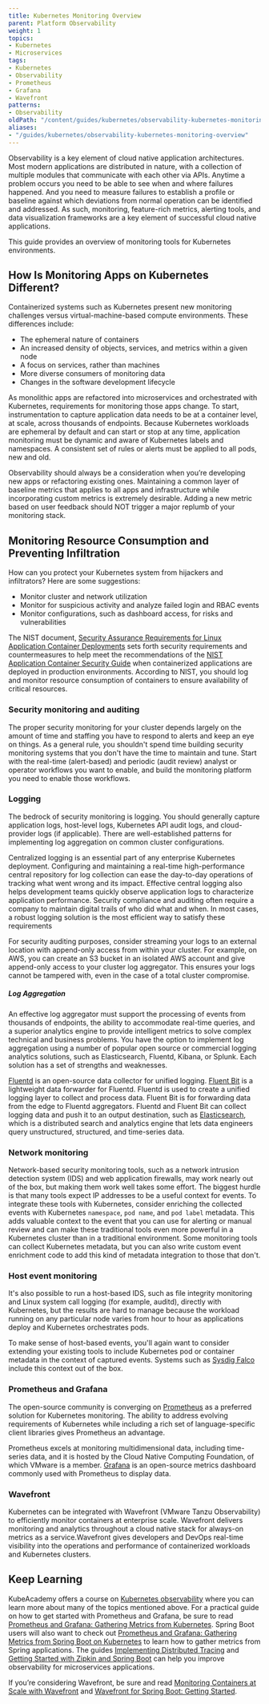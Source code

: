 ```yaml
---
title: Kubernetes Monitoring Overview
parent: Platform Observability
weight: 1
topics:
- Kubernetes
- Microservices
tags:
- Kubernetes
- Observability
- Prometheus
- Grafana
- Wavefront
patterns:
- Observability
oldPath: "/content/guides/kubernetes/observability-kubernetes-monitoring-overview.md"
aliases:
- "/guides/kubernetes/observability-kubernetes-monitoring-overview"
---
```


Observability is a key element of cloud native application architectures. Most modern applications are distributed in nature, with a collection of multiple modules that communicate with each other via APIs. Anytime a problem occurs you need to be able to see when and where failures happened. And you need to measure failures to establish a profile or baseline against which deviations from normal operation can be identified and addressed. As such, monitoring, feature-rich metrics, alerting tools, and data visualization frameworks are a key element of successful cloud native applications.

This guide provides an overview of monitoring tools for Kubernetes environments.

## How Is Monitoring Apps on Kubernetes Different?

Containerized systems such as Kubernetes present new monitoring challenges versus virtual-machine-based compute environments. These differences include:

* The ephemeral nature of containers
* An increased density of objects, services, and metrics within a given node
* A focus on services, rather than machines
* More diverse consumers of monitoring data 
* Changes in the software development lifecycle

As monolithic apps are refactored into microservices and orchestrated with Kubernetes, requirements for monitoring those apps change. To start, instrumentation to capture application data needs to be at a container level, at scale, across thousands of endpoints. Because Kubernetes workloads are ephemeral by default and can start or stop at any time, application monitoring must be dynamic and aware of Kubernetes labels and namespaces. A consistent set of rules or alerts must be applied to all pods, new and old.

Observability should always be a consideration when you’re developing new apps or refactoring existing ones. Maintaining a common layer of baseline metrics that applies to all apps and infrastructure while incorporating custom metrics is extremely desirable. Adding a new metric based on user feedback should NOT trigger a major replumb of your monitoring stack.

## Monitoring Resource Consumption and Preventing Infiltration

How can you protect your Kubernetes system from hijackers and infiltrators? Here are some suggestions:

* Monitor cluster and network utilization
* Monitor for suspicious activity and analyze failed login and RBAC events
* Monitor configurations, such as dashboard access, for risks and vulnerabilities

The NIST document, [Security Assurance Requirements for Linux Application Container Deployments](https://nvlpubs.nist.gov/nistpubs/ir/2017/NIST.IR.8176.pdf) sets forth security requirements and countermeasures to help meet the recommendations of the [NIST Application Container Security Guide](https://csrc.nist.gov/publications/detail/sp/800-190/final) when containerized applications are deployed in production environments. According to NIST, you should log and monitor resource consumption of containers to ensure availability of critical resources.

### Security monitoring and auditing

The proper security monitoring for your cluster depends largely on the amount of time and staffing you have to respond to alerts and keep an eye on things. As a general rule, you shouldn't spend time building security monitoring systems that you don't have the time to maintain and tune. Start with the real-time \(alert-based\) and periodic \(audit review\) analyst or operator workflows you want to enable, and build the monitoring platform you need to enable those workflows.

### Logging

The bedrock of security monitoring is logging. You should generally capture application logs, host-level logs, Kubernetes API audit logs, and cloud-provider logs \(if applicable\). There are well-established patterns for implementing log aggregation on common cluster configurations.

Centralized logging is an essential part of any enterprise Kubernetes deployment. Configuring and maintaining a real-time high-performance central repository for log collection can ease the day-to-day operations of tracking what went wrong and its impact. Effective central logging also helps development teams quickly observe application logs to characterize application performance. Security compliance and auditing often require a company to maintain digital trails of who did what and when. In most cases, a robust logging solution is the most efficient way to satisfy these requirements

For security auditing purposes, consider streaming your logs to an external location with append-only access from within your cluster. For example, on AWS, you can create an S3 bucket in an isolated AWS account and give append-only access to your cluster log aggregator. This ensures your logs cannot be tampered with, even in the case of a total cluster compromise.

##### Log Aggregation

An effective log aggregator must support the processing of events from thousands of endpoints, the ability to accommodate real-time queries, and a superior analytics engine to provide intelligent metrics to solve complex technical and business problems. You have the option to implement log aggregation using a number of popular open source or commercial logging analytics solutions, such as Elasticsearch, Fluentd, Kibana, or Splunk. Each solution has a set of strengths and weaknesses. 

[Fluentd](https://www.fluentd.org) is an open-source data collector for unified logging. [Fluent Bit](https://fluentbit.io) is a lightweight data forwarder for Fluentd. Fluentd is used to create a unified logging layer to collect and process data. Fluent Bit is for forwarding data from the edge to Fluentd aggregators. Fluentd and Fluent Bit can collect logging data and push it to an output destination, such as [Elasticsearch](https://www.elastic.co), which is a distributed search and analytics engine that lets data engineers query unstructured, structured, and time-series data.

### Network monitoring

Network-based security monitoring tools, such as a network intrusion detection system \(IDS\) and web application firewalls, may work nearly out of the box, but making them work well takes some effort. The biggest hurdle is that many tools expect IP addresses to be a useful context for events. To integrate these tools with Kubernetes, consider enriching the collected events with Kubernetes `namespace`, `pod name`, and `pod label` metadata. This adds valuable context to the event that you can use for alerting or manual review and can make these traditional tools even more powerful in a Kubernetes cluster than in a traditional environment. Some monitoring tools can collect Kubernetes metadata, but you can also write custom event enrichment code to add this kind of metadata integration to those that don't. 

### Host event monitoring

It's also possible to run a host-based IDS, such as file integrity monitoring and Linux system call logging \(for example, auditd\), directly with Kubernetes, but the results are hard to manage because the workload running on any particular node varies from hour to hour as applications deploy and Kubernetes orchestrates pods.

To make sense of host-based events, you'll again want to consider extending your existing tools to include Kubernetes pod or container metadata in the context of captured events. Systems such as [Sysdig Falco](https://sysdig.com/opensource/falco/) include this context out of the box.

### Prometheus and Grafana

The open-source community is converging on [Prometheus](https://prometheus.io) as a preferred solution for Kubernetes monitoring. The ability to address evolving requirements of Kubernetes while including a rich set of language-specific client libraries gives Prometheus an advantage.

Prometheus excels at monitoring multidimensional data, including time-series data, and it is hosted by the Cloud Native Computing Foundation, of which VMware is a member. [Grafana](https://grafana.com) is an open-source metrics dashboard commonly used with Prometheus to display data. 

### Wavefront

Kubernetes can be integrated with Wavefront (VMware Tanzu Observability) to efficiently monitor containers at enterprise scale. Wavefront delivers monitoring and analytics throughout a cloud native stack for always-on metrics as a service.Wavefront gives developers and DevOps real-time visibility into the operations and performance of containerized workloads and Kubernetes clusters.

## Keep Learning

KubeAcademy offers a course on [Kubernetes observability](https://kube.academy/courses/introduction-to-observability) where you can learn more about many of the topics mentioned above. For a practical guide on how to get started with Prometheus and Grafana, be sure to read [Prometheus and Grafana: Gathering Metrics from Kubernetes](/guides/kubernetes/prometheus-grafana-p1/). Spring Boot users will also want to check out [Prometheus and Grafana: Gathering Metrics from Spring Boot on Kubernetes](/guides/spring/spring-prometheus/) to learn how to gather metrics from Spring applications. The guides [Implementing Distributed Tracing](/guides/microservices/distributed-tracing) and [Getting Started with Zipkin and Spring Boot](/guides/spring/spring-zipkin/) can help you improve observability for microservices applications.

If you’re considering Wavefront, be sure and read [Monitoring Containers at Scale with Wavefront](/guides/kubernetes/monitoring-at-scale-wavefront) and [Wavefront for Spring Boot: Getting Started](/guides/spring/spring-wavefront-gs/).